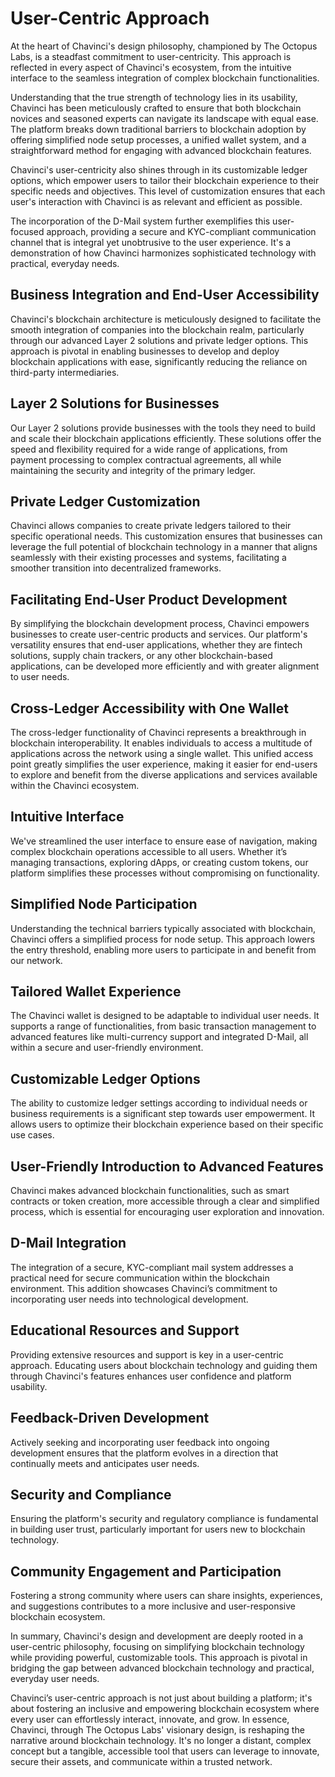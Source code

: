 # User-Centric Approach

At the heart of Chavinci's design philosophy, championed by The Octopus Labs, is a steadfast commitment to user-centricity. This approach is reflected in every aspect of Chavinci's ecosystem, from the intuitive interface to the seamless integration of complex blockchain functionalities.

Understanding that the true strength of technology lies in its usability, Chavinci has been meticulously crafted to ensure that both blockchain novices and seasoned experts can navigate its landscape with equal ease. The platform breaks down traditional barriers to blockchain adoption by offering simplified node setup processes, a unified wallet system, and a straightforward method for engaging with advanced blockchain features.

Chavinci's user-centricity also shines through in its customizable ledger options, which empower users to tailor their blockchain experience to their specific needs and objectives. This level of customization ensures that each user's interaction with Chavinci is as relevant and efficient as possible.

The incorporation of the D-Mail system further exemplifies this user-focused approach, providing a secure and KYC-compliant communication channel that is integral yet unobtrusive to the user experience. It's a demonstration of how Chavinci harmonizes sophisticated technology with practical, everyday needs.

## Business Integration and End-User Accessibility

Chavinci's blockchain architecture is meticulously designed to facilitate the smooth integration of companies into the blockchain realm, particularly through our advanced Layer 2 solutions and private ledger options. This approach is pivotal in enabling businesses to develop and deploy blockchain applications with ease, significantly reducing the reliance on third-party intermediaries.

## Layer 2 Solutions for Businesses 
Our Layer 2 solutions provide businesses with the tools they need to build and scale their blockchain applications efficiently. These solutions offer the speed and flexibility required for a wide range of applications, from payment processing to complex contractual agreements, all while maintaining the security and integrity of the primary ledger.

## Private Ledger Customization 
Chavinci allows companies to create private ledgers tailored to their specific operational needs. This customization ensures that businesses can leverage the full potential of blockchain technology in a manner that aligns seamlessly with their existing processes and systems, facilitating a smoother transition into decentralized frameworks.

## Facilitating End-User Product Development 
By simplifying the blockchain development process, Chavinci empowers businesses to create user-centric products and services. Our platform's versatility ensures that end-user applications, whether they are fintech solutions, supply chain trackers, or any other blockchain-based applications, can be developed more efficiently and with greater alignment to user needs.

## Cross-Ledger Accessibility with One Wallet
The cross-ledger functionality of Chavinci represents a breakthrough in blockchain interoperability. It enables individuals to access a multitude of applications across the network using a single wallet. This unified access point greatly simplifies the user experience, making it easier for end-users to explore and benefit from the diverse applications and services available within the Chavinci ecosystem.

## Intuitive Interface
We've streamlined the user interface to ensure ease of navigation, making complex blockchain operations accessible to all users. Whether it’s managing transactions, exploring dApps, or creating custom tokens, our platform simplifies these processes without compromising on functionality.

## Simplified Node Participation 
Understanding the technical barriers typically associated with blockchain, Chavinci offers a simplified process for node setup. This approach lowers the entry threshold, enabling more users to participate in and benefit from our network.

## Tailored Wallet Experience 
The Chavinci wallet is designed to be adaptable to individual user needs. It supports a range of functionalities, from basic transaction management to advanced features like multi-currency support and integrated D-Mail, all within a secure and user-friendly environment.

## Customizable Ledger Options
The ability to customize ledger settings according to individual needs or business requirements is a significant step towards user empowerment. It allows users to optimize their blockchain experience based on their specific use cases.

## User-Friendly Introduction to Advanced Features
Chavinci makes advanced blockchain functionalities, such as smart contracts or token creation, more accessible through a clear and simplified process, which is essential for encouraging user exploration and innovation.

## D-Mail Integration
The integration of a secure, KYC-compliant mail system addresses a practical need for secure communication within the blockchain environment. This addition showcases Chavinci’s commitment to incorporating user needs into technological development.

## Educational Resources and Support 
Providing extensive resources and support is key in a user-centric approach. Educating users about blockchain technology and guiding them through Chavinci's features enhances user confidence and platform usability.

## Feedback-Driven Development 
Actively seeking and incorporating user feedback into ongoing development ensures that the platform evolves in a direction that continually meets and anticipates user needs.

## Security and Compliance
Ensuring the platform's security and regulatory compliance is fundamental in building user trust, particularly important for users new to blockchain technology.

## Community Engagement and Participation 
Fostering a strong community where users can share insights, experiences, and suggestions contributes to a more inclusive and user-responsive blockchain ecosystem.

In summary, Chavinci's design and development are deeply rooted in a user-centric philosophy, focusing on simplifying blockchain technology while providing powerful, customizable tools. This approach is pivotal in bridging the gap between advanced blockchain technology and practical, everyday user needs.

Chavinci’s user-centric approach is not just about building a platform; it's about fostering an inclusive and empowering blockchain ecosystem where every user can effortlessly interact, innovate, and grow. In essence, Chavinci, through The Octopus Labs' visionary design, is reshaping the narrative around blockchain technology. It's no longer a distant, complex concept but a tangible, accessible tool that users can leverage to innovate, secure their assets, and communicate within a trusted network.

